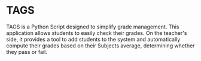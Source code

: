 # TAGS
TAGS is a Python Script designed to simplify grade management. This application allows students to easily check their grades. On the teacher's side, it provides a tool to add students to the system and automatically compute their grades based on their Subjects average, determining whether they pass or fail.
